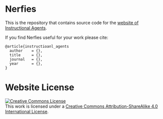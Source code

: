 # Nerfies

This is the repository that contains source code for the [website of Instructional Agents](https://hyan-yao.github.io/instructional_agents/).

If you find Nerfies useful for your work please cite:
```
@article{instructioanl_agents
  author    = {},
  title     = {},
  journal   = {},
  year      = {},
}
```

# Website License
<a rel="license" href="http://creativecommons.org/licenses/by-sa/4.0/"><img alt="Creative Commons License" style="border-width:0" src="https://i.creativecommons.org/l/by-sa/4.0/88x31.png" /></a><br />This work is licensed under a <a rel="license" href="http://creativecommons.org/licenses/by-sa/4.0/">Creative Commons Attribution-ShareAlike 4.0 International License</a>.
